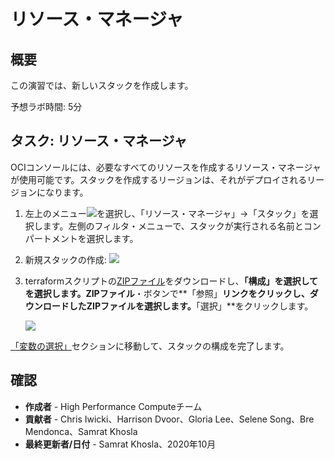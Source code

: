 # リソース・マネージャ

## 概要

この演習では、新しいスタックを作成します。

予想ラボ時間: 5分

## タスク: リソース・マネージャ

OCIコンソールには、必要なすべてのリソースを作成するリソース・マネージャが使用可能です。スタックを作成するリージョンは、それがデプロイされるリージョンになります。

1.  左上のメニュー![](./images/menu.png)を選択し、「リソース・マネージャ」→「スタック」を選択します。左側のフィルタ・メニューで、スタックが実行される名前とコンパートメントを選択します。
    
2.  新規スタックの作成: ![](./images/stack.png)
    
3.  terraformスクリプトの[ZIPファイル](https://github.com/oci-hpc/oci-hpc-runbook-gromacs/tree/master/Resources/gromacs-2020.1.zip)をダウンロードし、**「構成」**を選択して**を選択します。ZIPファイル**・ボタンで**「参照」**リンクをクリックし、ダウンロードしたZIPファイルを選択します。**「選択」**をクリックします。
    
    ![](./images/zip-file.png " ")
    

[「変数の選択」](https://github.com/oci-hpc/oci-hpc-runbook-gromacs/blob/master/Documentation/ResourceManager.md#select-variables)セクションに移動して、スタックの構成を完了します。

## 確認

*   **作成者** - High Performance Computeチーム
*   **貢献者** - Chris Iwicki、Harrison Dvoor、Gloria Lee、Selene Song、Bre Mendonca、Samrat Khosla
*   **最終更新者/日付** - Samrat Khosla、2020年10月